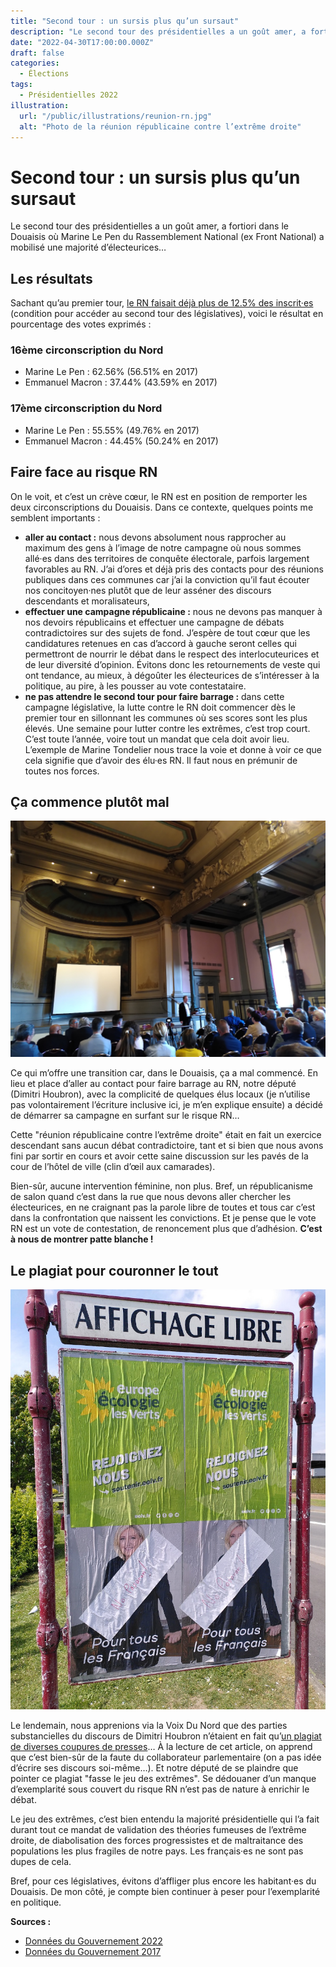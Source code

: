 ```yaml
---
title: "Second tour : un sursis plus qu’un sursaut"
description: "Le second tour des présidentielles a un goût amer, a fortiori dans le Douaisis."
date: "2022-04-30T17:00:00.000Z"
draft: false
categories:
  - Élections
tags:
  - Présidentielles 2022
illustration:
  url: "/public/illustrations/reunion-rn.jpg"
  alt: "Photo de la réunion républicaine contre l’extrême droite"
---
```


# Second tour : un sursis plus qu’un sursaut

Le second tour des présidentielles a un goût amer, a fortiori dans le Douaisis où Marine Le Pen du Rassemblement National (ex Front National) a mobilisé une majorité d’électeurices…

## Les résultats

Sachant qu’au premier tour, [le RN faisait déjà plus de 12.5% des inscrit·es](./presidentielles-2022-barrage-puis-ballottage) (condition pour accéder au second tour des législatives), voici le résultat en pourcentage des votes exprimés :

### 16ème circonscription du Nord

- Marine Le Pen : 62.56% (56.51% en 2017)
- Emmanuel Macron : 37.44% (43.59% en 2017)

### 17ème circonscription du Nord

- Marine Le Pen : 55.55% (49.76% en 2017)
- Emmanuel Macron : 44.45% (50.24% en 2017)

## Faire face au risque RN

On le voit, et c’est un crève cœur, le RN est en position de remporter les deux circonscriptions du Douaisis. Dans ce contexte, quelques points me semblent importants :
- **aller au contact :** nous devons absolument nous rapprocher au maximum des gens à l’image de notre campagne où nous sommes allé·es dans des territoires de conquête électorale, parfois largement favorables au RN. J’ai d’ores et déjà pris des contacts pour des réunions publiques dans ces communes car j’ai la conviction qu’il faut écouter nos concitoyen·nes plutôt que de leur asséner des discours descendants et moralisateurs,
- **effectuer une campagne républicaine :** nous ne devons pas manquer à nos devoirs républicains et effectuer une campagne de débats contradictoires sur des sujets de fond. J’espère de tout cœur que les candidatures retenues en cas d’accord à gauche seront celles qui permettront de nourrir le débat dans le respect des interlocuteurices et de leur diversité d’opinion. Évitons donc les retournements de veste qui ont tendance, au mieux, à dégoûter les électeurices de s’intéresser à la politique, au pire, à les pousser au vote contestataire.
- **ne pas attendre le second tour pour faire barrage :** dans cette campagne législative, la lutte contre le RN doit commencer dès le premier tour en sillonnant les communes où ses scores sont les plus élevés. Une semaine pour lutter contre les extrêmes, c’est trop court. C’est toute l’année, voire tout un mandat que cela doit avoir lieu. L’exemple de Marine Tondelier nous trace la voie et donne à voir ce que cela signifie que d’avoir des élu·es RN. Il faut nous en prémunir de toutes nos forces.

## Ça commence plutôt mal

![Photo de la réunion républicaine contre l’extrême droite](/public/illustrations/reunion-rn.jpg "🖼➡️")

Ce qui m’offre une transition car, dans le Douaisis, ça a mal commencé. En lieu et place d’aller au contact pour faire barrage au RN, notre député (Dimitri Houbron), avec la complicité de quelques élus locaux (je n’utilise pas volontairement l’écriture inclusive ici, je m’en explique ensuite) a décidé de démarrer sa campagne en surfant sur le risque RN…

Cette "réunion républicaine contre l’extrême droite" était en fait un exercice descendant sans aucun débat contradictoire, tant et si bien que nous avons fini par sortir en cours et avoir cette saine discussion sur les pavés de la cour de l’hôtel de ville (clin d’œil aux camarades).

Bien-sûr, aucune intervention féminine, non plus. Bref, un républicanisme de salon quand c’est dans la rue que nous devons aller chercher les électeurices, en ne craignant pas la parole libre de toutes et tous car c’est dans la confrontation que naissent les convictions. Et je pense que le vote RN est un vote de contestation, de renoncement plus que d’adhésion. **C’est à nous de montrer patte blanche !**

## Le plagiat pour couronner le tout


![Photo affiches EÉLV](/public/illustrations/affiches-eelv.jpg "🖼⬅️▮")

Le lendemain, nous apprenions via la Voix Du Nord que des parties substancielles du discours de Dimitri Houbron n’étaient en fait qu’[un plagiat de diverses coupures de presses](https://www.lavoixdunord.fr/1171973/article/2022-04-27/douai-des-extraits-particulierement-inspires-dans-le-discours-du-depute-dimitri)… À la lecture de cet article, on apprend que c’est bien-sûr de la faute du collaborateur parlementaire (on a pas idée d’écrire ses discours soi-même…). Et notre député de se plaindre que pointer ce plagiat "fasse le jeu des extrêmes". Se dédouaner d’un manque d’exemplarité sous couvert du risque RN n’est pas de nature à enrichir le débat.

Le jeu des extrêmes, c’est bien entendu la majorité présidentielle qui l’a fait durant tout ce mandat de validation des théories fumeuses de l’extrême droite, de diabolisation des forces progressistes et de maltraitance des populations les plus fragiles de notre pays. Les français·es ne sont pas dupes de cela.

Bref, pour ces législatives, évitons d’affliger plus encore les habitant·es du Douaisis. De mon côté, je compte bien continuer à peser pour l’exemplarité en politique.

**Sources :**
- [Données du Gouvernement 2022](https://www.data.gouv.fr/fr/datasets/election-presidentielle-des-10-et-24-avril-2022-resultats-du-second-tour/)
- [Données du Gouvernement 2017](https://www.data.gouv.fr/fr/datasets/election-presidentielle-des-23-avril-et-7-mai-2017-resultats-du-2eme-tour-1/)
